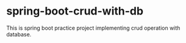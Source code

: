 # spring-boot-crud-with-db
This is spring boot practice project implementing crud operation with database.

